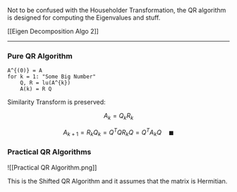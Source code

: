 Not to be confused with the Householder Transformation, the QR algorithm is designed for computing the Eigenvalues and stuff. 

[[Eigen Decomposition Algo 2]]

---

### Pure QR Algorithm 

```
A^{(0)} = A 
for k = 1: "Some Big Number"
	Q, R = lu(A^{k})
	A(k) = R Q
```

Similarity Transform is preserved: 

$$
A_k = Q_kR_k
$$

$$
A_{k + 1} = R_kQ_k = Q^TQR_kQ = Q^TA_kQ \quad\blacksquare
$$

### Practical QR Algorithms
![[Practical QR Algorithm.png]]

This is the Shifted QR Algorithm and it assumes that the matrix is Hermitian. 